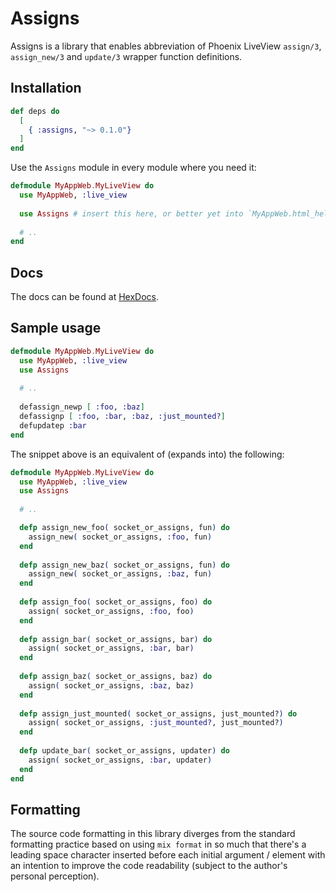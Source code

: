 # Assigns

Assigns is a library that enables abbreviation of Phoenix LiveView `assign/3`, `assign_new/3` and `update/3` wrapper 
function definitions.

## Installation

```elixir
def deps do
  [
    { :assigns, "~> 0.1.0"}
  ]
end
```

Use the `Assigns` module in every module where you need it:

```elixir
defmodule MyAppWeb.MyLiveView do
  use MyAppWeb, :live_view
  
  use Assigns # insert this here, or better yet into `MyAppWeb.html_helpers/0`
  
  # ..
end
```

## Docs

The docs can be found at [HexDocs](https://hexdocs.pm/assigns).

## Sample usage

```elixir
defmodule MyAppWeb.MyLiveView do
  use MyAppWeb, :live_view
  use Assigns
  
  # ..
  
  defassign_newp [ :foo, :baz]
  defassignp [ :foo, :bar, :baz, :just_mounted?]
  defupdatep :bar  
end
```

The snippet above is an equivalent of (expands into) the following:

```elixir
defmodule MyAppWeb.MyLiveView do
  use MyAppWeb, :live_view
  use Assigns
  
  # ..

  defp assign_new_foo( socket_or_assigns, fun) do
    assign_new( socket_or_assigns, :foo, fun)
  end
  
  defp assign_new_baz( socket_or_assigns, fun) do
    assign_new( socket_or_assigns, :baz, fun)
  end
  
  defp assign_foo( socket_or_assigns, foo) do
    assign( socket_or_assigns, :foo, foo)
  end
  
  defp assign_bar( socket_or_assigns, bar) do
    assign( socket_or_assigns, :bar, bar)    
  end
  
  defp assign_baz( socket_or_assigns, baz) do
    assign( socket_or_assigns, :baz, baz)
  end
  
  defp assign_just_mounted( socket_or_assigns, just_mounted?) do
    assign( socket_or_assigns, :just_mounted?, just_mounted?)
  end
  
  defp update_bar( socket_or_assigns, updater) do
    assign( socket_or_assigns, :bar, updater)
  end
end
```

## Formatting

The source code formatting in this library diverges from the standard formatting practice based on using `mix format`
in so much that there's a leading space character inserted before each initial argument / element with an intention to
improve the code readability (subject to the author's personal perception).
